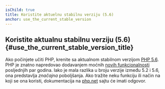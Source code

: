 ```yaml
---
isChild: true
title: Koristite aktuelnu stabilnu verziju (5.6)
anchor: use_the_current_stable_version
---
```


## Koristite aktualnu stabilnu verziju (5.6) {#use_the_current_stable_version_title}

Ako počinjete učiti PHP, krenite sa aktualnom stabilnom verzijom [PHP 5.6][php-release].
PHP je znatno napredovao dodavanjem moćnih [novih funkcionalnosti](#language_highlights) posljednjih par godina.
Iako je mala razlika u broju verzije između 5.2 i 5.6, ona predstavlja _značajna_ poboljšanja. Ako tražite
neku funkciju ili način na koji se ona koristi, dokumentacija na [php.net][php-docs] sajtu će imati odgovor.

[php-release]: http://www.php.net/downloads.php
[php-docs]: http://www.php.net/manual/en/
